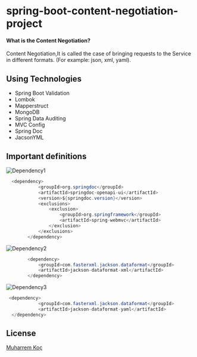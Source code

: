 # spring-boot-content-negotiation-project

#### What is the Content Negotiation?

Content Negotiation,It is called the case of bringing requests to the Service in different formats. (For example: json, xml, yaml).

## Using Technologies

- Spring Boot Validation
- Lombok
- Mapperstruct
- MongoDB
- Spring Data Auditing
- MVC Config
- Spring Doc
- JacsonYML

## Important definitions


![Dependency1](https://user-images.githubusercontent.com/80245013/137122297-9f3dc8b2-2743-40f0-ad9a-a4551826b544.png)    

``` java 
  <dependency>
            <groupId>org.springdoc</groupId>
            <artifactId>springdoc-openapi-ui</artifactId>
            <version>${springdoc.version}</version>
            <exclusions>
                <exclusion>
                    <groupId>org.springframework</groupId>
                    <artifactId>spring-webmvc</artifactId>
                </exclusion>
            </exclusions>
        </dependency>
  ```



![Dependency2](https://user-images.githubusercontent.com/80245013/137122255-82859027-31d4-4a68-ab14-f98415abc1bd.png)



``` java 
        <dependency>
            <groupId>com.fasterxml.jackson.dataformat</groupId>
            <artifactId>jackson-dataformat-xml</artifactId>
        </dependency>
 ```
 
 
 ![Dependency3](https://user-images.githubusercontent.com/80245013/137122176-cf495a29-7aee-4460-a122-eca3d12cebf5.png)

       
``` java 
 <dependency>
            <groupId>com.fasterxml.jackson.dataformat</groupId>
            <artifactId>jackson-dataformat-yaml</artifactId>
  </dependency>
```
  

## License
[Muharrem Koç](https://github.com/muharremkoc)
